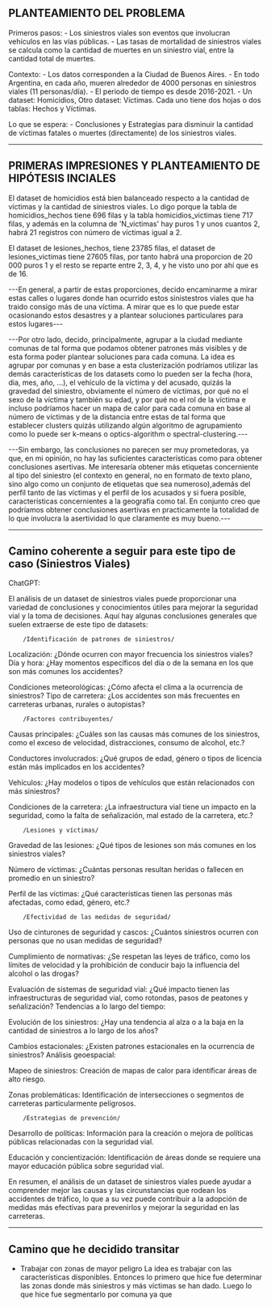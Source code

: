 PLANTEAMIENTO DEL PROBLEMA
-------------------------------------------------------------------------------------

Primeros pasos:
	- Los siniestros viales son eventos que involucran vehículos en las vías 
	públicas.
	- Las tasas de mortalidad de siniestros viales se calcula como la cantidad 
	de muertes en un siniestro vial, entre la cantidad total de muertes.

Contexto:
	- Los datos corresponden a la Ciudad de Buenos Aires.
	- En todo Argentina, en cada año, mueren alrededor de 4000 personas en
	siniestros viales (11 personas/día).
	- El periodo de tiempo es desde 2016-2021.
	- Un dataset: Homicidios, Otro dataset: Víctimas. Cada uno tiene dos hojas
	o dos tablas: Hechos y Víctimas.

Lo que se espera:
	- Conclusiones y Estrategias para disminuir la cantidad de víctimas fatales
	o muertes (directamente) de los siniestros viales.


--------------------------------------------------------------------------------------
PRIMERAS IMPRESIONES Y PLANTEAMIENTO DE HIPÓTESIS INCIALES
--------------------------------------------------------------------------------------


El dataset de homicidios está bien balanceado respecto a la cantidad de víctimas 
y la cantidad de siniestros viales. Lo digo porque la tabla de homicidios_hechos
tiene 696 filas y la tabla homicidios_victimas tiene 717 filas, y además en la 
columna de 'N_victimas' hay puros 1 y unos cuantos 2, habrá 21 registros con 
número de víctimas igual a 2.

El dataset de lesiones_hechos, tiene 23785 filas, el dataset de lesiones_victimas
tiene 27605 filas, por tanto habrá una proporcion de 20 000 puros 1 y el resto se
reparte entre 2, 3, 4, y he visto uno por ahí que es de 16.

---En general, a partir de estas proporciones, decido encaminarme a mirar estas
calles o lugares donde han ocurrido estos sinistestros viales que ha traido consigo
más de una víctima. A mirar que es lo que puede estar ocasionando estos desastres y 
a plantear soluciones particulares para estos lugares---

---Por otro lado, decido, principalmente, agrupar a la ciudad mediante comunas de
tal forma que podamos obtener patrones más visibles y de esta forma poder plantear
soluciones para cada comuna. La idea es agrupar por comunas y en base a esta 
clusterización podríamos utilizar las demás características de los datasets como
lo pueden ser la fecha (hora, dia, mes, año, ...), el vehículo de la víctima y 
del acusado, quizás la gravedad del siniestro, obviamente el número de víctimas,
por qué no el sexo de la víctima y también su edad, y por qué no el rol de la 
víctima e incluso podríamos hacer un mapa de calor para cada comuna en base al 
número de víctimas y de la distancia entre estas de tal forma que establecer 
clusters quizás utilizando algún algoritmo de agrupamiento como lo puede ser 
k-means o optics-algorithm o spectral-clustering.---

---Sin embargo, las conclusiones no parecen ser muy prometedoras, ya que, en mi 
opinión, no hay las suficientes características como para obtener conclusiones 
asertivas. Me interesaría obtener más etiquetas concerniente al tipo del siniestro
(el contexto en general, no en formato de texto plano, sino algo como un conjunto
de etiquetas que sea numeroso),además del perfil tanto de las víctimas y el perfil 
de los acusados y si fuera posible, características concernientes a la geografía 
como tal. En conjunto creo que podríamos obtener conclusiones asertivas en 
practicamente la totalidad de lo que involucra la asertividad lo que claramente 
es muy bueno.---


--------------------------------------------------------------------------------------
Camino coherente a seguir para este tipo de caso (Siniestros Viales)
--------------------------------------------------------------------------------------

ChatGPT:

El análisis de un dataset de siniestros viales puede proporcionar una variedad de 
conclusiones y conocimientos útiles para mejorar la seguridad vial y la toma de 
decisiones. Aquí hay algunas conclusiones generales que suelen extraerse de este 
tipo de datasets:

		/Identificación de patrones de siniestros/

Localización: ¿Dónde ocurren con mayor frecuencia los siniestros viales?
Día y hora: ¿Hay momentos específicos del día o de la semana en los que son más 
comunes los accidentes?

Condiciones meteorológicas: ¿Cómo afecta el clima a la ocurrencia de siniestros?
Tipo de carretera: ¿Los accidentes son más frecuentes en carreteras urbanas, 
rurales o autopistas?


		/Factores contribuyentes/

Causas principales: ¿Cuáles son las causas más comunes de los siniestros, como el 
exceso de velocidad, distracciones, consumo de alcohol, etc.?

Conductores involucrados: ¿Qué grupos de edad, género o tipos de licencia están más 
implicados en los accidentes?

Vehículos: ¿Hay modelos o tipos de vehículos que están relacionados con más 
siniestros?

Condiciones de la carretera: ¿La infraestructura vial tiene un impacto en la 
seguridad, como la falta de señalización, mal estado de la carretera, etc.?


		/Lesiones y víctimas/

Gravedad de las lesiones: ¿Qué tipos de lesiones son más comunes en los siniestros 
viales?

Número de víctimas: ¿Cuántas personas resultan heridas o fallecen en promedio en un 
siniestro?

Perfil de las víctimas: ¿Qué características tienen las personas más afectadas, 
como edad, género, etc.?


		/Efectividad de las medidas de seguridad/

Uso de cinturones de seguridad y cascos: ¿Cuántos siniestros ocurren con personas 
que no usan medidas de seguridad?

Cumplimiento de normativas: ¿Se respetan las leyes de tráfico, como los límites de 
velocidad y la prohibición de conducir bajo la influencia del alcohol o las drogas?

Evaluación de sistemas de seguridad vial: ¿Qué impacto tienen las infraestructuras 
de seguridad vial, como rotondas, pasos de peatones y señalización?
Tendencias a lo largo del tiempo:

Evolución de los siniestros: ¿Hay una tendencia al alza o a la baja en la cantidad 
de siniestros a lo largo de los años?

Cambios estacionales: ¿Existen patrones estacionales en la ocurrencia de siniestros?
Análisis geoespacial:

Mapeo de siniestros: Creación de mapas de calor para identificar áreas de alto riesgo.

Zonas problemáticas: Identificación de intersecciones o segmentos de carreteras 
particularmente peligrosos.


		/Estrategias de prevención/

Desarrollo de políticas: Información para la creación o mejora de políticas 
públicas relacionadas con la seguridad vial.

Educación y concientización: Identificación de áreas donde se requiere una mayor 
educación pública sobre seguridad vial.





En resumen, el análisis de un dataset de siniestros viales puede ayudar a 
comprender mejor las causas y las circunstancias que rodean los accidentes de 
tráfico, lo que a su vez puede contribuir a la adopción de medidas más efectivas 
para prevenirlos y mejorar la seguridad en las carreteras.



--------------------------------------------------------------------------------------
Camino que he decidido transitar
--------------------------------------------------------------------------------------
- Trabajar con zonas de mayor peligro
La idea es trabajar con las características disponibles. Entonces lo primero que 
hice fue determinar las zonas donde más siniestros y más víctimas se han dado.
Luego lo que hice fue segmentarlo por comuna ya que 
